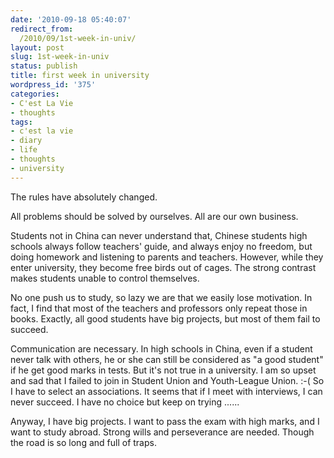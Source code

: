 ```yaml
---
date: '2010-09-18 05:40:07'
redirect_from:
  /2010/09/1st-week-in-univ/
layout: post
slug: 1st-week-in-univ
status: publish
title: first week in university
wordpress_id: '375'
categories:
- C'est La Vie
- thoughts
tags:
- c'est la vie
- diary
- life
- thoughts
- university
---
```


The rules have absolutely changed.

All problems should be solved by ourselves. All are our own business.

Students not in China can never understand that, Chinese students high schools always follow teachers' guide, and always enjoy no freedom, but doing homework and listening to parents and teachers. However, while they enter university, they become free birds out of cages. The strong contrast makes students unable to control themselves.

No one push us to study, so lazy we are that we easily lose motivation. In fact, I find that most of the teachers and professors only repeat those in books. Exactly, all good students have big projects, but most of them fail to succeed.

Communication are necessary. In high schools in China, even if a student never talk with others, he or she can still be considered as "a good student" if he  get good marks in tests. But it's not true in a university. I am so upset and sad that I failed to join in Student Union and Youth-League Union. :-( So I have to select an associations. It seems that if I meet with interviews, I can never succeed. I have no choice but keep on trying ......

Anyway, I have big projects. I want to pass the exam with high marks, and I want to study abroad. Strong wills and perseverance are needed. Though the road is so long and full of traps.
